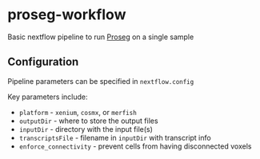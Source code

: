 # proseg-workflow
Basic nextflow pipeline to run [Proseg](https://github.com/dcjones/proseg) on a single sample

## Configuration
Pipeline parameters can be specified in `nextflow.config`

Key parameters include:
* `platform` - `xenium`, `cosmx`, or `merfish`
* `outputDir` - where to store the output files
* `inputDir` - directory with the input file(s)
* `transcriptsFile` - filename in `inputDir` with transcript info
* `enforce_connectivity` - prevent cells from having disconnected voxels


